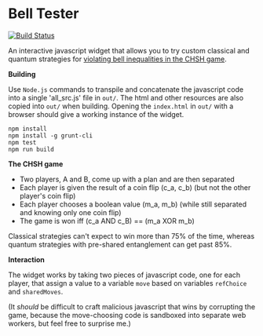 # Bell Tester

[![Build Status](https://travis-ci.org/Strilanc/Bell-Tester.svg)](https://travis-ci.org/Strilanc/Bell-Tester)

An interactive javascript widget that allows you to try custom classical and quantum strategies for [violating bell inequalities in the CHSH game](https://en.wikipedia.org/wiki/CHSH_inequality).

**Building**

Use `Node.js` commands to transpile and concatenate the javascript code into a single 'all_src.js' file in `out/`. The html and other resources are also copied into `out/` when building. Opening the `index.html` in `out/` with a browser should give a working instance of the widget.

    npm install
    npm install -g grunt-cli
    npm test
    npm run build

**The CHSH game**

- Two players, A and B, come up with a plan and are then separated
- Each player is given the result of a coin flip (c_a, c_b) (but not the other player's coin flip)
- Each player chooses a boolean value (m_a, m_b) (while still separated and knowing only one coin flip)
- The game is won iff (c_a AND c_B) == (m_a XOR m_b)

Classical strategies can't expect to win more than 75% of the time, whereas quantum strategies with pre-shared entanglement can get past 85%.

**Interaction**

The widget works by taking two pieces of javascript code, one for each player, that assign a value to a variable `move` based on variables `refChoice` and `sharedMoves`.

(It *should* be difficult to craft malicious javascript that wins by corrupting the game, because the move-choosing code is sandboxed into separate web workers, but feel free to surprise me.)
